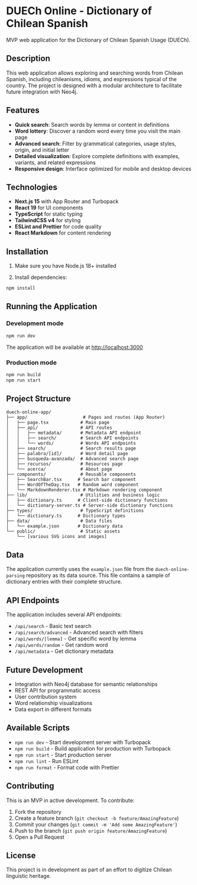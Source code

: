 # DUECh Online - Dictionary of Chilean Spanish

MVP web application for the Dictionary of Chilean Spanish Usage (DUECh).

## Description

This web application allows exploring and searching words from Chilean Spanish, including chileanisms, idioms, and expressions typical of the country. The project is designed with a modular architecture to facilitate future integration with Neo4j.

## Features

- **Quick search**: Search words by lemma or content in definitions
- **Word lottery**: Discover a random word every time you visit the main page
- **Advanced search**: Filter by grammatical categories, usage styles, origin, and initial letter
- **Detailed visualization**: Explore complete definitions with examples, variants, and related expressions
- **Responsive design**: Interface optimized for mobile and desktop devices

## Technologies

- **Next.js 15** with App Router and Turbopack
- **React 19** for UI components
- **TypeScript** for static typing
- **TailwindCSS v4** for styling
- **ESLint and Prettier** for code quality
- **React Markdown** for content rendering

## Installation

1. Make sure you have Node.js 18+ installed

2. Install dependencies:

```bash
npm install
```

## Running the Application

### Development mode

```bash
npm run dev
```

The application will be available at [http://localhost:3000](http://localhost:3000)

### Production mode

```bash
npm run build
npm run start
```

## Project Structure

```
duech-online-app/
├── app/                     # Pages and routes (App Router)
│   ├── page.tsx            # Main page
│   ├── api/                # API routes
│   │   ├── metadata/       # Metadata API endpoint
│   │   ├── search/         # Search API endpoints
│   │   └── words/          # Words API endpoints
│   ├── search/             # Search results page
│   ├── palabra/[id]/       # Word detail page
│   ├── busqueda-avanzada/  # Advanced search page
│   ├── recursos/           # Resources page
│   └── acerca/             # About page
├── components/             # Reusable components
│   ├── SearchBar.tsx      # Search bar component
│   ├── WordOfTheDay.tsx   # Random word component
│   └── MarkdownRenderer.tsx # Markdown rendering component
├── lib/                    # Utilities and business logic
│   ├── dictionary.ts      # Client-side dictionary functions
│   └── dictionary-server.ts # Server-side dictionary functions
├── types/                  # TypeScript definitions
│   └── dictionary.ts      # Dictionary types
├── data/                   # Data files
│   └── example.json       # Dictionary data
└── public/                 # Static assets
    └── [various SVG icons and images]
```

## Data

The application currently uses the `example.json` file from the `duech-online-parsing` repository as its data source. This file contains a sample of dictionary entries with their complete structure.

## API Endpoints

The application includes several API endpoints:

- `/api/search` - Basic text search
- `/api/search/advanced` - Advanced search with filters
- `/api/words/[lemma]` - Get specific word by lemma
- `/api/words/random` - Get random word
- `/api/metadata` - Get dictionary metadata

## Future Development

- Integration with Neo4j database for semantic relationships
- REST API for programmatic access
- User contribution system
- Word relationship visualizations
- Data export in different formats

## Available Scripts

- `npm run dev` - Start development server with Turbopack
- `npm run build` - Build application for production with Turbopack
- `npm run start` - Start production server
- `npm run lint` - Run ESLint
- `npm run format` - Format code with Prettier

## Contributing

This is an MVP in active development. To contribute:

1. Fork the repository
2. Create a feature branch (`git checkout -b feature/AmazingFeature`)
3. Commit your changes (`git commit -m 'Add some AmazingFeature'`)
4. Push to the branch (`git push origin feature/AmazingFeature`)
5. Open a Pull Request

## License

This project is in development as part of an effort to digitize Chilean linguistic heritage.
